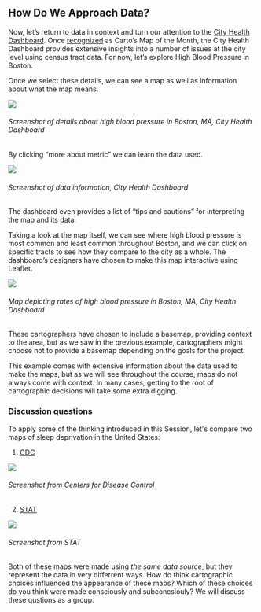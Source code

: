 ## How Do We Approach Data?

Now, let’s return to data in context and turn our attention to the [City Health Dashboard](https://www.cityhealthdashboard.com/). Once [recognized](https://carto.com/blog/map-city-health-dashboard/) as Carto’s Map of the Month, the City Health Dashboard provides extensive insights into a number of issues at the city level using census tract data. For now, let’s explore High Blood Pressure in Boston. 

Once we select these details, we can see a map as well as information about what the map means. 

![](https://i.imgur.com/boDNg7c.png)
###### Screenshot of details about high blood pressure in Boston, MA, City Health Dashboard





By clicking “more about metric” we can learn the data used. 

![](https://i.imgur.com/wmL7L5N.png)
###### Screenshot of data information, City Health Dashboard



The dashboard even provides a list of “tips and cautions” for interpreting the map and its data. 

Taking a look at the map itself, we can see where high blood pressure is most common and least common throughout Boston, and we can click on specific tracts to see how they compare to the city as a whole. The dashboard’s designers have chosen to make this map interactive using Leaflet.

![](https://i.imgur.com/E5cPZ81.jpg)
###### Map depicting rates of high blood pressure in Boston, MA, City Health Dashboard






These cartographers have chosen to include a basemap, providing context to the area, but as we saw in the previous example, cartographers might choose not to provide a basemap depending on the goals for the project. 

This example comes with extensive information about the data used to make the maps, but as we will see throughout the course, maps do not always come with context. In many cases, getting to the root of cartographic decisions will take some extra digging.

### Discussion questions

To apply some of the thinking introduced in this Session, let's compare two maps of sleep deprivation in the United States:

1. [CDC](https://www.cdc.gov/sleep/data_statistics.html)

![](https://i.imgur.com/Jtog9My.png)
###### Screenshot from Centers for Disease Control
2. [STAT](https://www.statnews.com/2016/02/18/state-people-sleep-worst/)

![](https://i.imgur.com/kI83xl7.jpg)
###### Screenshot from STAT

Both of these maps were made using *the same data source*, but they represent the data in very differrent ways. How do think cartographic choices influenced the appearance of these maps? Which of these choices do you think were made consciously and subconcsiouly? We will discuss these qustions as a group.

